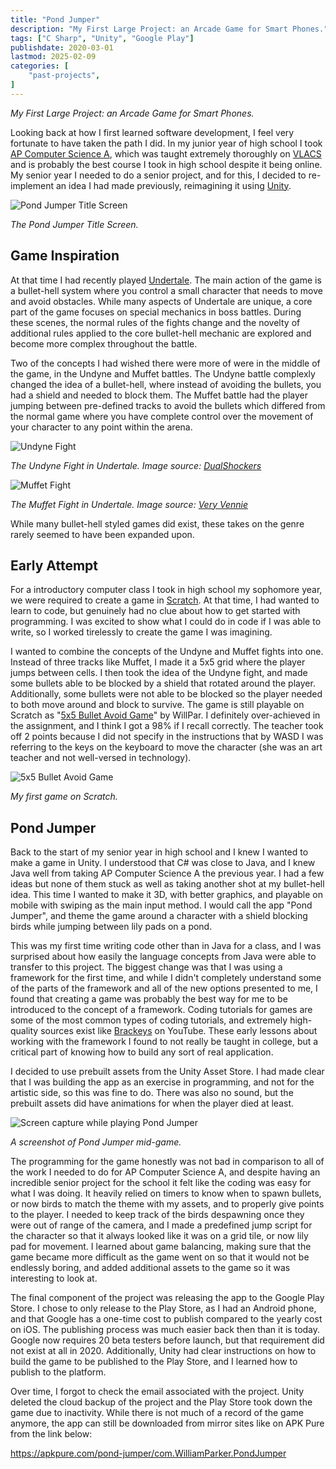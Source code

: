 ```yaml
---
title: "Pond Jumper"
description: "My First Large Project: an Arcade Game for Smart Phones."
tags: ["C Sharp", "Unity", "Google Play"]
publishdate: 2020-03-01
lastmod: 2025-02-09
categories: [
    "past-projects",
]
---
```


*My First Large Project: an Arcade Game for Smart Phones.*

Looking back at how I first learned software development, I feel very fortunate to have taken the path I did.
In my junior year of high school I took [AP Computer Science A](https://apstudents.collegeboard.org/courses/ap-computer-science-a), 
which was taught extremely thoroughly on [VLACS](https://vlacs.org/) and 
is probably the best course I took in high school despite it being online. My senior year I needed to do a senior 
project, and for this, I decided to re-implement an idea I had made previously, reimagining it using [Unity](https://unity.com/). 

![Pond Jumper Title Screen](/past-projects/pond_jumper/pond_jumper_home.png)

*The Pond Jumper Title Screen.*

## Game Inspiration
At that time I had recently played [Undertale](https://undertale.com/). The main action of the game is a bullet-hell system where you control 
a small character that needs to move and avoid obstacles. While many aspects of Undertale are unique, a core part of 
the game focuses on special mechanics in boss battles. During these scenes, the normal rules of the fights change and the 
novelty of additional rules applied to the core bullet-hell mechanic are explored and become more complex throughout the battle. 

Two of the concepts I had wished there were more of were in the middle of the game, in the Undyne and Muffet battles. The 
Undyne battle complexly changed the idea of a bullet-hell, where instead of avoiding the bullets, you had a shield and needed 
to block them. The Muffet battle had the player jumping between pre-defined tracks to avoid the bullets which differed from the normal 
game where you have complete control over the movement of your character to any point within the arena.

![Undyne Fight](/past-projects/pond_jumper/undyne_fight.png)

*The Undyne Fight in Undertale. Image source: [DualShockers](https://www.dualshockers.com/undertale-hardest-boss-fights/)*

![Muffet Fight](/past-projects/pond_jumper/muffet_fight.png)

*The Muffet Fight in Undertale. Image source: [Very Vennie](https://images.app.goo.gl/u9M4df3RGqbQuyYHA)*

While many bullet-hell styled games did exist, these takes on the genre rarely seemed to have been expanded upon.

## Early Attempt
For a introductory computer class I took in high school my sophomore year, we were required to create a game in 
[Scratch](https://scratch.mit.edu/). At that time, I had wanted to learn to code, but genuinely had no clue about 
how to get started with programming. I was excited to show what I could do in code if I was able to write, 
so I worked tirelessly to create the game I was imagining. 

I wanted to combine the concepts of the Undyne and Muffet fights into one. Instead of three tracks like Muffet, 
I made it a 5x5 grid where the player jumps between cells. I then took the idea of the Undyne fight, and made some bullets 
able to be blocked by a shield that rotated around the player. Additionally, some bullets were not able 
to be blocked so the player needed to both move around and block to survive. The game is still playable on Scratch as
"[5x5 Bullet Avoid Game](https://scratch.mit.edu/projects/214045899/)" by WillPar. I definitely over-achieved in the
assignment, and I think I got a 98% if I recall correctly. The teacher took off 2 points because I did not specify 
in the instructions that by WASD I was referring to the keys on the keyboard to move the character (she was an art teacher
and not well-versed in technology).

![5x5 Bullet Avoid Game](/past-projects/pond_jumper/scratch_game.png)

*My first game on Scratch.*

## Pond Jumper
Back to the start of my senior year in high school and I knew I wanted to make a game in Unity. I understood that C# was close
to Java, and I knew Java well from taking AP Computer Science A the previous year. I had a few ideas but none of them stuck as well
as taking another shot at my bullet-hell idea. This time I wanted to make it 3D, with better graphics, and playable on mobile with swiping 
as the main input method. I would call the app "Pond Jumper", and theme the game around a character with a shield blocking birds while
jumping between lily pads on a pond.

This was my first time writing code other than in Java for a class, and I was surprised about how easily the language concepts from Java were 
able to transfer to this project. The biggest change was that I was using a framework for the first time, and while I didn't completely 
understand some of the parts of the framework and all of the new options presented to me, I found that creating a game was probably the 
best way for me to be introduced to the concept of a framework. Coding tutorials for games are some of the most common types of coding 
tutorials, and extremely high-quality sources exist like [Brackeys](https://www.youtube.com/channel/UCYbK_tjZ2OrIZFBvU6CCMiA) on YouTube. 
These early lessons about working with the framework I found to not really be taught in college, but a critical part of knowing how to build 
any sort of real application.

I decided to use prebuilt assets from the Unity Asset Store. I had made clear that I was building the app as an exercise in programming, 
and not for the artistic side, so this was fine to do. There was also no sound, but the prebuilt assets did have animations for when 
the player died at least.

![Screen capture while playing Pond Jumper](/past-projects/pond_jumper/pond_jumper_game.png)

*A screenshot of Pond Jumper mid-game.*

The programming for the game honestly was not bad in comparison to all of the work I needed to do for AP Computer Science A, and despite 
having an incredible senior project for the school it felt like the coding was easy for what I was doing. It heavily relied on 
timers to know when to spawn bullets, or now birds to match the theme with my assets, and to properly give points to the player. I needed to 
keep track of the birds despawning once they were out of range of the camera, and I made a predefined jump script for the character so that it 
always looked like it was on a grid tile, or now lily pad for movement. I learned about game balancing, making sure that the game became more 
difficult as the game went on so that it would not be endlessly boring, and added additional assets to the game so it was interesting to look at.

The final component of the project was releasing the app to the Google Play Store. I chose to only release to the Play Store, 
as I had an Android phone, and that Google has a one-time cost to publish compared to the yearly cost on iOS. The publishing process was 
much easier back then than it is today. Google now requires 20 beta testers before launch, but that requirement did not exist 
at all in 2020. Additionally, Unity had clear instructions on how to build the game to be published to the Play Store, and I learned how to 
publish to the platform.

Over time, I forgot to check the email associated with the project. Unity deleted the cloud backup of the project 
and the Play Store took down the game due to inactivity. While there is not much of a record of the game anymore, 
the app can still be downloaded from mirror sites like on APK Pure from the link below:

https://apkpure.com/pond-jumper/com.WilliamParker.PondJumper
